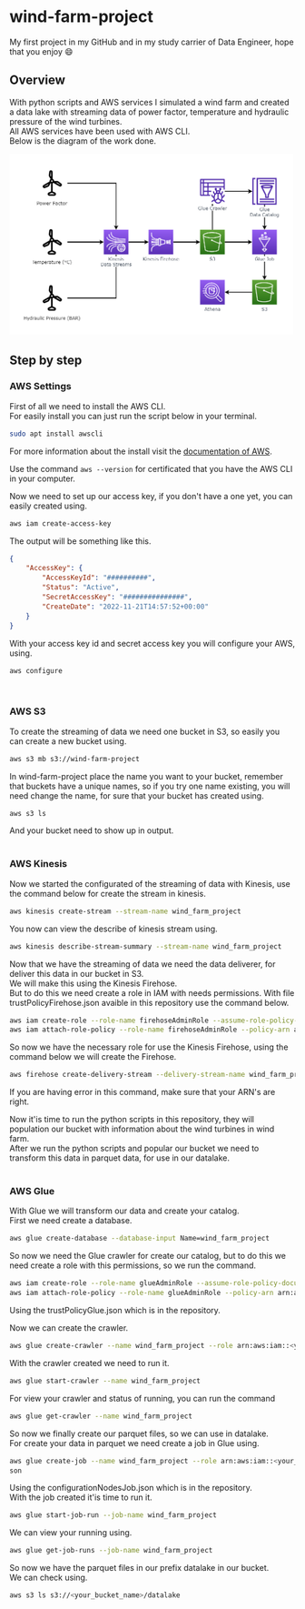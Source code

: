 # wind-farm-project
My first project in my GitHub and in my study carrier of Data Engineer, hope that you enjoy 😄

## Overview

With python scripts and AWS services I simulated a wind farm and created a data lake with streaming data of power factor, temperature and hydraulic pressure of the wind turbines. <br>
All AWS services have been used with AWS CLI. <br>
Below is the diagram of the work done.

<img width="500em" src="diagram/png_diagram.png">

## Step by step

### AWS Settings

First of all we need to install the AWS CLI. <br>
For easily install you can just run the script below in your terminal.
~~~sh
sudo apt install awscli
~~~
For more information about the install visit the [documentation of AWS](https://docs.aws.amazon.com/cli/latest/userguide/getting-started-install.html).

Use the command `aws --version` for certificated that you have the AWS CLI in your computer.

Now we need to set up our access key, if you don't have a one yet, you can easily created using.
~~~sh
aws iam create-access-key
~~~
The output will be something like this.
~~~json
{
    "AccessKey": {
        "AccessKeyId": "##########",
        "Status": "Active",
        "SecretAccessKey": "###############",
        "CreateDate": "2022-11-21T14:57:52+00:00"
    }
}
~~~
With your access key id and secret access key you will configure your AWS, using.
~~~sh
aws configure
~~~
<br>

### AWS S3

To create the streaming of data we need one bucket in S3, so easily you can create a new bucket using.
~~~sh
aws s3 mb s3://wind-farm-project
~~~
In wind-farm-project place the name you want to your bucket, remember that buckets have a unique names, so if you try one name existing, you will need change the name, for sure that your bucket has created using.
~~~sh
aws s3 ls
~~~
And your bucket need to show up in output.
<br> <br>

### AWS Kinesis

Now we started the configurated of the streaming of data with Kinesis, use the command below for create the stream in kinesis.
~~~sh
aws kinesis create-stream --stream-name wind_farm_project
~~~
You now can view the describe of kinesis stream using.
~~~sh
aws kinesis describe-stream-summary --stream-name wind_farm_project
~~~
Now that we have the streaming of data we need the data deliverer, for deliver this data in our bucket in S3. <br>
We will make this using the Kinesis Firehose. <br>
But to do this we need create a role in IAM with needs permissions. With file trustPolicyFirehose.json avaible in this repository use the command below.
~~~sh
aws iam create-role --role-name firehoseAdminRole --assume-role-policy-document file://trustPolicyFirehose.json
aws iam attach-role-policy --role-name firehoseAdminRole --policy-arn arn:aws:iam::aws:policy/AdministratorAccess
~~~
So now we have the necessary role for use the Kinesis Firehose, using the command below we will create the Firehose.
~~~sh
aws firehose create-delivery-stream --delivery-stream-name wind_farm_project --delivery-stream-type KinesisStreamAsSource --kinesis-stream-source-configuration KinesisStreamARN=arn:aws:kinesis:<your_region_name>:<your_account_id>:stream/wind_farm_project,RoleARN=arn:aws:iam::<your_account_id>:role/firehoseAdminRole --s3-destination-configuration BucketARN=arn:aws:s3:::<your_bucket_name>,RoleARN=arn:aws:iam::<your_account_id>:role/firehoseAdminRole,BufferingHints={IntervalInSeconds=60}
~~~
If you are having error in this command, make sure that your ARN's are right.

Now it'is time to run the python scripts in this repository, they will population our bucket with information about the wind turbines in wind farm. <br>
After we run the python scripts and popular our bucket we need to transform this data in parquet data, for use in our datalake.
<br><br>

### AWS Glue

With Glue we will transform our data and create your catalog. <br>
First we need create a database.
~~~sh
aws glue create-database --database-input Name=wind_farm_project
~~~
So now we need the Glue crawler for create our catalog, but to do this we need create a role with this permissions, so we run the command.
~~~sh
aws iam create-role --role-name glueAdminRole --assume-role-policy-document file://trustPolicyGlue.json
aws iam attach-role-policy --role-name glueAdminRole --policy-arn arn:aws:iam::aws:policy/AdministratorAccess
~~~
Using the trustPolicyGlue.json which is in the repository.

Now we can create the crawler.
~~~sh
aws glue create-crawler --name wind_farm_project --role arn:aws:iam::<your_account_id>:role/glueAdminRole --database-name wind_farm_project --targets S3Targets={Path=s3://<your_bucket_name>}
~~~
With the crawler created we need to run it.
~~~sh
aws glue start-crawler --name wind_farm_project
~~~
For view your crawler and status of running, you can run the command
~~~sh
aws glue get-crawler --name wind_farm_project
~~~
So now we finally create our parquet files, so we can use in datalake. <br>
For create your data in parquet we need create a job in Glue using.
~~~sh
aws glue create-job --name wind_farm_project --role arn:aws:iam::<your_account_id>:role/glueAdminRole --command Name=glueetl,ScriptLocation=s3://<your_bucket_name>/script/datalake,PythonVersion=3 --glue-version 3.0 --code-gen-configuration-nodes file://configurationNodesJob.j
son
~~~
Using the configurationNodesJob.json which is in the repository. <br>
With the job created it'is time to run it.
~~~sh
aws glue start-job-run --job-name wind_farm_project
~~~
We can view your running using.
~~~sh
aws glue get-job-runs --job-name wind_farm_project
~~~
So now we have the parquet files in our prefix datalake in our bucket. <br>
We can check using.
~~~sh
aws s3 ls s3://<your_bucket_name>/datalake
~~~
